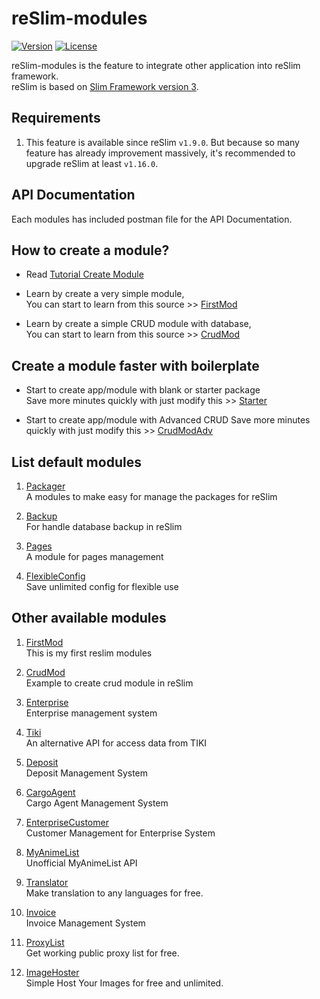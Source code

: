 reSlim-modules
=======
[![Version](https://img.shields.io/badge/reSlim-1.9.0-green.svg)](https://github.com/aalfiann/reSlim)
[![License](https://img.shields.io/badge/license-MIT-blue.svg)](https://github.com/aalfiann/reSlim/blob/master/license.md)

reSlim-modules is the feature to integrate other application into reSlim framework.  
reSlim is based on [Slim Framework version 3](http://www.slimframework.com/).  

Requirements
---------------

1. This feature is available since reSlim `v1.9.0`. But because so many feature has already improvement massively, it's recommended to upgrade reSlim at least `v1.16.0`.

API Documentation
---
Each modules has included postman file for the API Documentation.


How to create a module?
-----------------

* Read [Tutorial Create Module](https://github.com/aalfiann/reSlim/wiki/Tutorial-Create-Module)

* Learn by create a very simple module,  
    You can start to learn from this source >> [FirstMod](https://github.com/aalfiann/reSlim-modules-first_mod)

* Learn by create a simple CRUD module with database,  
    You can start to learn from this source >> [CrudMod](https://github.com/aalfiann/reSlim-modules-crud_mod)


Create a module faster with boilerplate
-----------------

* Start to create app/module with blank or starter package  
    Save more minutes quickly with just modify this >> [Starter](https://github.com/aalfiann/reSlim-modules-starter)

* Start to create app/module with Advanced CRUD
    Save more minutes quickly with just modify this >> [CrudModAdv](https://github.com/aalfiann/reslim-modules-crud_mod_adv)


List default modules
-----------------
1. [Packager](https://github.com/aalfiann/reslim-modules-packager)  
    A modules to make easy for manage the packages for reSlim

2. [Backup](https://github.com/aalfiann/reslim-modules-backup)  
    For handle database backup in reSlim

3. [Pages](https://github.com/aalfiann/reslim-modules-pages)  
    A module for pages management

4. [FlexibleConfig](https://github.com/aalfiann/reslim-modules-flexibleconfig)  
    Save unlimited config for flexible use


Other available modules
-----------------
1. [FirstMod](https://github.com/aalfiann/reslim-modules-first_mod)  
    This is my first reslim modules

2. [CrudMod](https://github.com/aalfiann/reslim-modules-crud_mod)  
    Example to create crud module in reSlim

3. [Enterprise](https://github.com/aalfiann/reslim-modules-enterprise)  
    Enterprise management system

4. [Tiki](https://github.com/aalfiann/reslim-modules-tiki)  
    An alternative API for access data from TIKI

5. [Deposit](https://github.com/aalfiann/reslim-modules-deposit)  
    Deposit Management System

6. [CargoAgent](https://github.com/aalfiann/reslim-modules-cargoagent)  
    Cargo Agent Management System

7. [EnterpriseCustomer](https://github.com/aalfiann/reslim-modules-enterprise_customer)  
    Customer Management for Enterprise System

8. [MyAnimeList](https://github.com/aalfiann/reslim-modules-myanimelist)  
    Unofficial MyAnimeList API

9. [Translator](https://github.com/aalfiann/reslim-modules-translator)  
    Make translation to any languages for free.

10. [Invoice](https://github.com/aalfiann/reslim-modules-invoice)  
    Invoice Management System

11. [ProxyList](https://github.com/aalfiann/reslim-modules-proxylist)  
    Get working public proxy list for free.

12. [ImageHoster](https://github.com/aalfiann/reslim-modules-imagehoster)  
    Simple Host Your Images for free and unlimited.